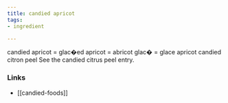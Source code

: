 ```yaml
---
title: candied apricot
tags:
- ingredient

---
```

candied apricot = glac�ed apricot = abricot glac� = glace apricot candied citron peel See the candied citrus peel entry.

### Links

* [[candied-foods]]
